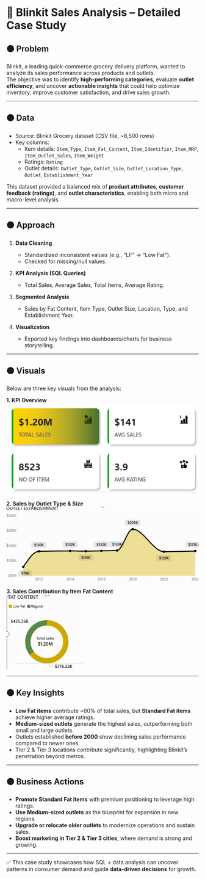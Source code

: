 # 📄 Blinkit Sales Analysis – Detailed Case Study

## 🟠 Problem
Blinkit, a leading quick-commerce grocery delivery platform, wanted to analyze its sales performance across products and outlets.  
The objective was to identify **high-performing categories**, evaluate **outlet efficiency**, and uncover **actionable insights** that could help optimize inventory, improve customer satisfaction, and drive sales growth.  

---

## 🟠 Data
- Source: Blinkit Grocery dataset (CSV file, ~8,500 rows)  
- Key columns:  
  - Item details: `Item_Type`, `Item_Fat_Content`, `Item_Identifier`, `Item_MRP`, `Item_Outlet_Sales`, `Item_Weight`  
  - Ratings: `Rating`  
  - Outlet details: `Outlet_Type`, `Outlet_Size`, `Outlet_Location_Type`, `Outlet_Establishment_Year`  

This dataset provided a balanced mix of **product attributes**, **customer feedback (ratings)**, and **outlet characteristics**, enabling both micro and macro-level analysis.  

---

## 🟠 Approach
1. **Data Cleaning**  
   - Standardized inconsistent values (e.g., “LF” → “Low Fat”).  
   - Checked for missing/null values.  

2. **KPI Analysis (SQL Queries)**  
   - Total Sales, Average Sales, Total Items, Average Rating.  

3. **Segmented Analysis**  
   - Sales by Fat Content, Item Type, Outlet Size, Location, Type, and Establishment Year.  

4. **Visualization**  
   - Exported key findings into dashboards/charts for business storytelling.  

---

## 🟠 Visuals
Below are three key visuals from the analysis:  

**1. KPI Overview**  
![KPI Dashboard](visual/kpi_dashboard.png)  

**2. Sales by Outlet Type & Size**  
![Outlet Sales](visual/outlet_sales.png)  

**3. Sales Contribution by Item Fat Content**  
![Fat Content Analysis](visual/fat_content.png)  


---

## 🟠 Key Insights
- **Low Fat items** contribute ~60% of total sales, but **Standard Fat items** achieve higher average ratings.  
- **Medium-sized outlets** generate the highest sales, outperforming both small and large outlets.  
- Outlets established **before 2000** show declining sales performance compared to newer ones.  
- Tier 2 & Tier 3 locations contribute significantly, highlighting Blinkit’s penetration beyond metros.  

---

## 🟠 Business Actions
- **Promote Standard Fat items** with premium positioning to leverage high ratings.  
- **Use Medium-sized outlets** as the blueprint for expansion in new regions.  
- **Upgrade or relocate older outlets** to modernize operations and sustain sales.  
- **Boost marketing in Tier 2 & Tier 3 cities**, where demand is strong and growing.  

---

✅ This case study showcases how SQL + data analysis can uncover patterns in consumer demand and guide **data-driven decisions** for growth.
